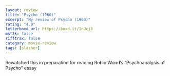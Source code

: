 ```yaml
---
layout: review
title: "Psycho (1960)"
excerpt: "My review of Psycho (1960)"
rating: "4.0"
letterboxd_url: https://boxd.it/1nDcj3
mst3k: false
rifftrax: false
category: movie-review
tags: [slasher]
---
```


Rewatched this in preparation for reading Robin Wood’s “Psychoanalysis of Psycho” essay
